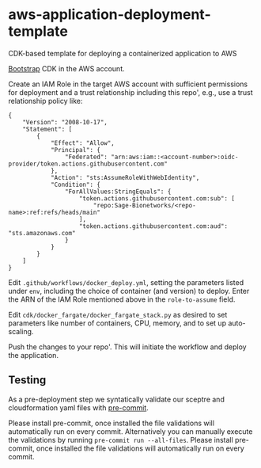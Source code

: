 # aws-application-deployment-template

CDK-based template for deploying a containerized application to AWS


[Bootstrap](https://docs.aws.amazon.com/cdk/v2/guide/bootstrapping.html) CDK in the AWS account.

Create an IAM Role in the target AWS account with sufficient permissions for deployment and a trust relationship including this repo', e.g., use a trust relationship policy like:

```
{
    "Version": "2008-10-17",
    "Statement": [
        {
            "Effect": "Allow",
            "Principal": {
                "Federated": "arn:aws:iam::<account-number>:oidc-provider/token.actions.githubusercontent.com"
            },
            "Action": "sts:AssumeRoleWithWebIdentity",
            "Condition": {
                "ForAllValues:StringEquals": {
                    "token.actions.githubusercontent.com:sub": [
                        "repo:Sage-Bionetworks/<repo-name>:ref:refs/heads/main"
                    ],
                    "token.actions.githubusercontent.com:aud": "sts.amazonaws.com"
                }
            }
        }
    ]
}
```

Edit `.github/workflows/docker_deploy.yml`, setting the parameters listed under `env`, including the choice of
container (and version) to deploy. Enter the ARN of the IAM Role mentioned above in the `role-to-assume` field.


Edit `cdk/docker_fargate/docker_fargate_stack.py` as desired to set parameters like number of containers, CPU, memory, and to set up auto-scaling.

Push the changes to your repo'. This will initiate the workflow and deploy the application.

## Testing
As a pre-deployment step we syntatically validate our sceptre and
cloudformation yaml files with [pre-commit](https://pre-commit.com).

Please install pre-commit, once installed the file validations will
automatically run on every commit.  Alternatively you can manually
execute the validations by running `pre-commit run --all-files`.
Please install pre-commit, once installed the file validations will
automatically run on every commit.
